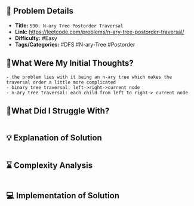 ## 📝 Problem Details

- **Title:** `590. N-ary Tree Postorder Traversal`
- **Link:** https://leetcode.com/problems/n-ary-tree-postorder-traversal/
- **Difficulty:** #Easy 
- **Tags/Categories:**  #DFS #N-ary-Tree #Postorder 

## 💭What Were My Initial Thoughts?

```
- the problem lies with it being an n-ary tree which makes the traversal order a little more complicated
- binary tree traversal: left->right->current node
- n-ary tree traversal: each child from left to right-> current node
```

## 🤔What Did I Struggle With?

```

```

## 💡 Explanation of Solution

```

```

## ⌛ Complexity Analysis

```

```

## 💻 Implementation of Solution

```cpp

```